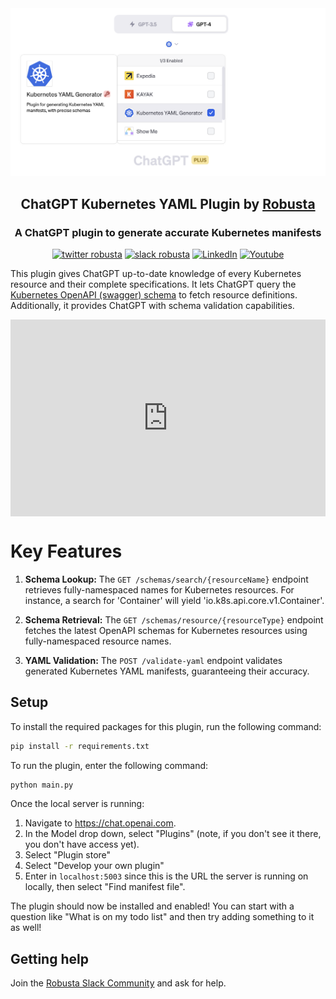 <div id="top"></div>

<div align="center">
  <img src="./screenshot.png" />

  <h2>ChatGPT Kubernetes YAML Plugin by <a href="https://home.robusta.dev/">Robusta</a></h2>
    <h3>A ChatGPT plugin to generate accurate Kubernetes manifests</h3>

  [![twitter robusta](https://img.shields.io/twitter/follow/RobustaDev?logo=twitter&color=blue&label=@RobustaDev&style=flat-square)](https://twitter.com/RobustaDev)
  [![slack robusta](https://img.shields.io/badge/Slack-Join-4A154B?style=flat-square&logo=slack&logoColor=white)](https://bit.ly/robusta-slack)
 <a href="https://www.linkedin.com/company/robusta-dev/"><img alt="LinkedIn" title="LinkedIn" src="https://img.shields.io/badge/-LinkedIn-blue?style=flat-square&logo=Linkedin&logoColor=white"/></a>
  <a href="https://www.youtube.com/channel/UCeLrAOI3anJAfO3BrYVB62Q"><img alt="Youtube" title="Youtube" src="https://img.shields.io/youtube/channel/subscribers/UCeLrAOI3anJAfO3BrYVB62Q?color=%23ff0000&label=Robusta%20Dev&logo=youtube&logoColor=%23ff0000&style=flat-square"/></a>

</div>

This plugin gives ChatGPT up-to-date knowledge of every Kubernetes resource and their complete specifications. It lets ChatGPT query the [Kubernetes OpenAPI (swagger) schema](https://raw.githubusercontent.com/kubernetes/kubernetes/master/api/openapi-spec/swagger.json) to fetch resource definitions. Additionally, it provides ChatGPT with schema validation capabilities.

<div style="position: relative; padding-bottom: 62.5%; height: 0;"><iframe src="https://www.loom.com/embed/ff472bbdb9494ef4aca1c3f23dee8742" frameborder="0" webkitallowfullscreen mozallowfullscreen allowfullscreen style="position: absolute; top: 0; left: 0; width: 100%; height: 100%;"></iframe></div>

# Key Features
1. **Schema Lookup:** The `GET /schemas/search/{resourceName}` endpoint retrieves fully-namespaced names for Kubernetes resources. For instance, a search for 'Container' will yield 'io.k8s.api.core.v1.Container'.

2. **Schema Retrieval:** The `GET /schemas/resource/{resourceType}` endpoint fetches the latest OpenAPI schemas for Kubernetes resources using fully-namespaced resource names.

3. **YAML Validation:** The `POST /validate-yaml` endpoint validates generated Kubernetes YAML manifests, guaranteeing their accuracy.

## Setup

To install the required packages for this plugin, run the following command:

```bash
pip install -r requirements.txt
```

To run the plugin, enter the following command:

```bash
python main.py
```

Once the local server is running:

1. Navigate to https://chat.openai.com. 
2. In the Model drop down, select "Plugins" (note, if you don't see it there, you don't have access yet).
3. Select "Plugin store"
4. Select "Develop your own plugin"
5. Enter in `localhost:5003` since this is the URL the server is running on locally, then select "Find manifest file".

The plugin should now be installed and enabled! You can start with a question like "What is on my todo list" and then try adding something to it as well! 

## Getting help

Join the [Robusta Slack Community](https://bit.ly/robusta-slack) and ask for help.